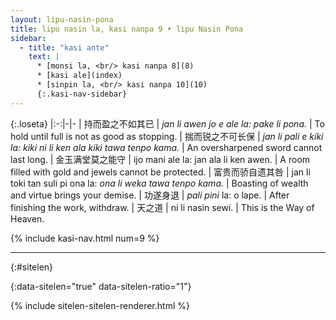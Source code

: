 ```yaml
---
layout: lipu-nasin-pona
title: lipu nasin la, kasi nanpa 9 • lipu Nasin Pona
sidebar:
  - title: "kasi ante"
    text: |
      * [monsi la, <br/> kasi nanpa 8](8)
      * [kasi ale](index)
      * [sinpin la, <br/> kasi nanpa 10](10)
      {:.kasi-nav-sidebar}
---
```


{:.loseta}
|:-:|-|-
| 持而盈之<wbr/>不如其已 | _jan li awen jo e ale la: pake li pona._                          | To hold until full is not as good as stopping.
| 揣而锐之<wbr/>不可长保 | _jan li pali e kiki la: kiki ni li ken ala kiki tawa tenpo kama._ | An oversharpened sword cannot last long.
| 金玉满堂<wbr/>莫之能守 | ijo mani ale la: jan ala li ken awen.                             | A room filled with gold and jewels cannot be protected.
| 富贵而骄<wbr/>自遗其咎 | jan li toki tan suli pi ona la: _ona li weka tawa tenpo kama._    | Boasting of wealth and virtue brings your demise.
| 功遂身退               | _pali pini_ la: o lape.                                           | After finishing the work, withdraw.
| 天之道                 | ni li nasin sewi.                                                 | This is the Way of Heaven.

{% include kasi-nav.html num=9 %}

-------
{:#sitelen}

{:data-sitelen="true" data-sitelen-ratio="1"}

{% include sitelen-sitelen-renderer.html %}

